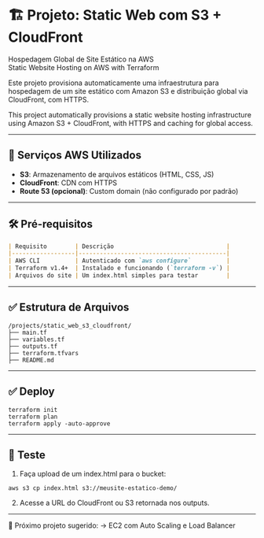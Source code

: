 # 🏗️ Projeto: Static Web com S3 + CloudFront  
Hospedagem Global de Site Estático na AWS  
Static Website Hosting on AWS with Terraform

Este projeto provisiona automaticamente uma infraestrutura para hospedagem de um site estático com Amazon S3 e distribuição global via CloudFront, com HTTPS.

This project automatically provisions a static website hosting infrastructure using Amazon S3 + CloudFront, with HTTPS and caching for global access.

---

## 🚀 Serviços AWS Utilizados

- **S3**: Armazenamento de arquivos estáticos (HTML, CSS, JS)
- **CloudFront**: CDN com HTTPS
- **Route 53 (opcional)**: Custom domain (não configurado por padrão)

---

## 🛠️ Pré-requisitos

```markdown
| Requisito        | Descrição                                |
|------------------|------------------------------------------|
| AWS CLI          | Autenticado com `aws configure`          |
| Terraform v1.4+  | Instalado e funcionando (`terraform -v`) |
| Arquivos do site | Um index.html simples para testar        |
```
---

## ✅ Estrutura de Arquivos
```
/projects/static_web_s3_cloudfront/
├── main.tf
├── variables.tf
├── outputs.tf
├── terraform.tfvars
├── README.md
```
---

## ✅ Deploy
```
terraform init
terraform plan
terraform apply -auto-approve
```
---

## 🧪 Teste

1. Faça upload de um index.html para o bucket:
```
aws s3 cp index.html s3://meusite-estatico-demo/
```
2. Acesse a URL do CloudFront ou S3 retornada nos outputs.
---

📘 Próximo projeto sugerido:
→ EC2 com Auto Scaling e Load Balancer

